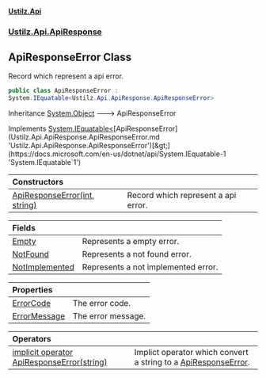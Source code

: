 #### [Ustilz.Api](index.md 'index')
### [Ustilz.Api.ApiResponse](Ustilz.Api.ApiResponse.md 'Ustilz.Api.ApiResponse')

## ApiResponseError Class

Record which represent a api error.

```csharp
public class ApiResponseError :
System.IEquatable<Ustilz.Api.ApiResponse.ApiResponseError>
```

Inheritance [System.Object](https://docs.microsoft.com/en-us/dotnet/api/System.Object 'System.Object') &#129106; ApiResponseError

Implements [System.IEquatable&lt;](https://docs.microsoft.com/en-us/dotnet/api/System.IEquatable-1 'System.IEquatable`1')[ApiResponseError](Ustilz.Api.ApiResponse.ApiResponseError.md 'Ustilz.Api.ApiResponse.ApiResponseError')[&gt;](https://docs.microsoft.com/en-us/dotnet/api/System.IEquatable-1 'System.IEquatable`1')

| Constructors | |
| :--- | :--- |
| [ApiResponseError(int, string)](Ustilz.Api.ApiResponse.ApiResponseError.ApiResponseError(int,string).md 'Ustilz.Api.ApiResponse.ApiResponseError.ApiResponseError(int, string)') | Record which represent a api error. |

| Fields | |
| :--- | :--- |
| [Empty](Ustilz.Api.ApiResponse.ApiResponseError.Empty.md 'Ustilz.Api.ApiResponse.ApiResponseError.Empty') | Represents a empty error. |
| [NotFound](Ustilz.Api.ApiResponse.ApiResponseError.NotFound.md 'Ustilz.Api.ApiResponse.ApiResponseError.NotFound') | Represents a not found error. |
| [NotImplemented](Ustilz.Api.ApiResponse.ApiResponseError.NotImplemented.md 'Ustilz.Api.ApiResponse.ApiResponseError.NotImplemented') | Represents a not implemented error. |

| Properties | |
| :--- | :--- |
| [ErrorCode](Ustilz.Api.ApiResponse.ApiResponseError.ErrorCode.md 'Ustilz.Api.ApiResponse.ApiResponseError.ErrorCode') | The error code. |
| [ErrorMessage](Ustilz.Api.ApiResponse.ApiResponseError.ErrorMessage.md 'Ustilz.Api.ApiResponse.ApiResponseError.ErrorMessage') | The error message. |

| Operators | |
| :--- | :--- |
| [implicit operator ApiResponseError(string)](Ustilz.Api.ApiResponse.ApiResponseError.op_ImplicitUstilz.Api.ApiResponse.ApiResponseError(string).md 'Ustilz.Api.ApiResponse.ApiResponseError.op_Implicit Ustilz.Api.ApiResponse.ApiResponseError(string)') | Implict operator which convert a string to a [ApiResponseError](Ustilz.Api.ApiResponse.ApiResponseError.md 'Ustilz.Api.ApiResponse.ApiResponseError'). |
